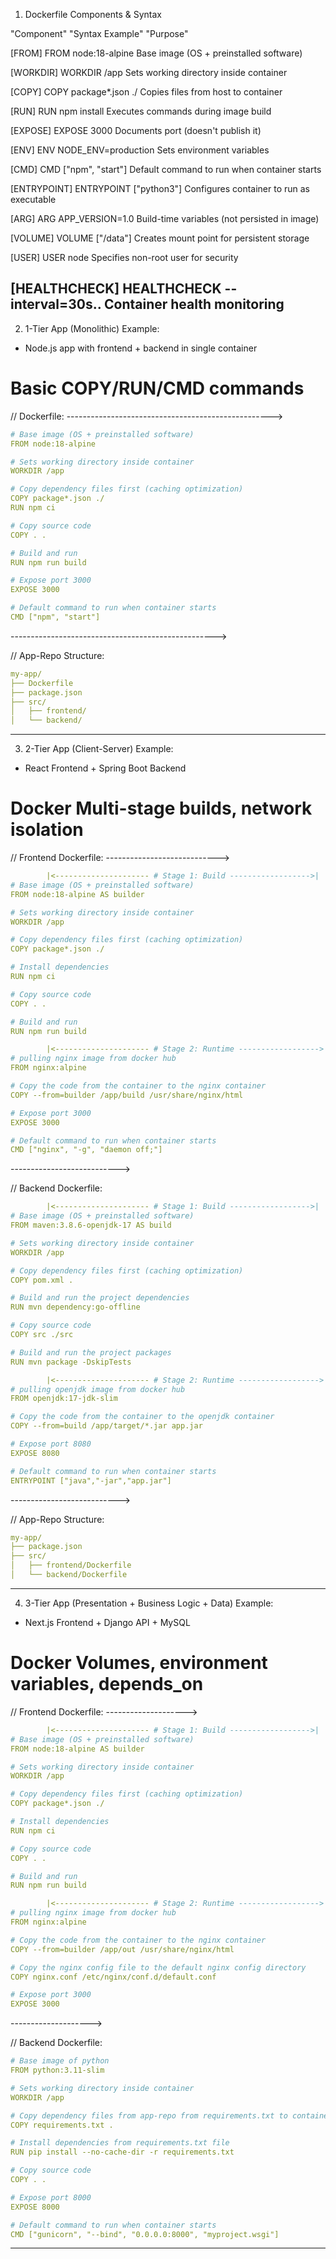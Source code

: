 1. Dockerfile Components & Syntax

"Component"	 "Syntax Example"	     "Purpose"

[FROM]        FROM node:18-alpine	   Base image (OS + preinstalled software)

[WORKDIR]     WORKDIR /app	           Sets working directory inside container

[COPY] 	      COPY package*.json ./        Copies files from host to container

[RUN]	      RUN npm install	           Executes commands  during image build

[EXPOSE]      EXPOSE 3000	           Documents port (doesn't publish it)

[ENV]	      ENV NODE_ENV=production      Sets environment variables

[CMD]	      CMD ["npm", "start"]	   Default command to run when container starts

[ENTRYPOINT]  ENTRYPOINT ["python3"]       Configures container to run as executable

[ARG]	      ARG APP_VERSION=1.0	   Build-time variables (not persisted in image)

[VOLUME]      VOLUME ["/data"]	           Creates mount point for persistent storage

[USER]	      USER node	                   Specifies non-root user for security

[HEALTHCHECK] HEALTHCHECK --interval=30s.. Container health monitoring
---------------------------------------------------------------------------------------


2. 1-Tier App (Monolithic)
Example: 
- Node.js app with frontend + backend in single container
# Basic COPY/RUN/CMD commands

// Dockerfile:
--------------------------------------------------->
```yaml
# Base image (OS + preinstalled software)
FROM node:18-alpine

# Sets working directory inside container
WORKDIR /app

# Copy dependency files first (caching optimization)
COPY package*.json ./
RUN npm ci

# Copy source code
COPY . .

# Build and run
RUN npm run build

# Expose port 3000
EXPOSE 3000

# Default command to run when container starts
CMD ["npm", "start"]
```
--------------------------------------------------->

// App-Repo Structure:
```yml
my-app/
├── Dockerfile
├── package.json
├── src/
│   ├── frontend/
│   └── backend/
```
----------------------------------------------------------------------------------------


3. 2-Tier App (Client-Server)
Example: 
- React Frontend + Spring Boot Backend
# Docker Multi-stage builds, network isolation

// Frontend Dockerfile:
---------------------------->
```yaml
        |<--------------------- # Stage 1: Build ------------------>|
# Base image (OS + preinstalled software)
FROM node:18-alpine AS builder

# Sets working directory inside container
WORKDIR /app

# Copy dependency files first (caching optimization)
COPY package*.json ./

# Install dependencies
RUN npm ci

# Copy source code
COPY . .

# Build and run
RUN npm run build

        |<--------------------- # Stage 2: Runtime ------------------>|
# pulling nginx image from docker hub
FROM nginx:alpine

# Copy the code from the container to the nginx container
COPY --from=builder /app/build /usr/share/nginx/html

# Expose port 3000
EXPOSE 3000

# Default command to run when container starts
CMD ["nginx", "-g", "daemon off;"]
```
--------------------------->


// Backend Dockerfile:
```yaml
        |<--------------------- # Stage 1: Build ------------------>|
# Base image (OS + preinstalled software)
FROM maven:3.8.6-openjdk-17 AS build

# Sets working directory inside container
WORKDIR /app

# Copy dependency files first (caching optimization)
COPY pom.xml .

# Build and run the project dependencies
RUN mvn dependency:go-offline

# Copy source code
COPY src ./src

# Build and run the project packages 
RUN mvn package -DskipTests

        |<--------------------- # Stage 2: Runtime ------------------>|
# pulling openjdk image from docker hub
FROM openjdk:17-jdk-slim

# Copy the code from the container to the openjdk container
COPY --from=build /app/target/*.jar app.jar

# Expose port 8080
EXPOSE 8080

# Default command to run when container starts
ENTRYPOINT ["java","-jar","app.jar"]
```
--------------------------->

// App-Repo Structure:
```yaml
my-app/
├── package.json
├── src/
│   ├── frontend/Dockerfile
│   └── backend/Dockerfile
```
-----------------------------------------------------------------------------------



4. 3-Tier App (Presentation + Business Logic + Data)
Example: 
- Next.js Frontend + Django API + MySQL  

# Docker Volumes, environment variables, depends_on

// Frontend Dockerfile:
-------------------->
```yaml
        |<--------------------- # Stage 1: Build ------------------>|
# Base image (OS + preinstalled software)
FROM node:18-alpine AS builder

# Sets working directory inside container
WORKDIR /app

# Copy dependency files first (caching optimization)
COPY package*.json ./

# Install dependencies
RUN npm ci

# Copy source code
COPY . .

# Build and run
RUN npm run build

        |<--------------------- # Stage 2: Runtime ------------------>|
# pulling nginx image from docker hub
FROM nginx:alpine

# Copy the code from the container to the nginx container
COPY --from=builder /app/out /usr/share/nginx/html

# Copy the nginx config file to the default nginx config directory
COPY nginx.conf /etc/nginx/conf.d/default.conf

# Expose port 3000
EXPOSE 3000
```
-------------------->

// Backend Dockerfile:
```yaml
# Base image of python  
FROM python:3.11-slim

# Sets working directory inside container
WORKDIR /app

# Copy dependency files from app-repo from requirements.txt to container
COPY requirements.txt .

# Install dependencies from requirements.txt file
RUN pip install --no-cache-dir -r requirements.txt

# Copy source code
COPY . .

# Expose port 8000
EXPOSE 8000

# Default command to run when container starts
CMD ["gunicorn", "--bind", "0.0.0.0:8000", "myproject.wsgi"]
```

----------------------------------------------------------------------------------



